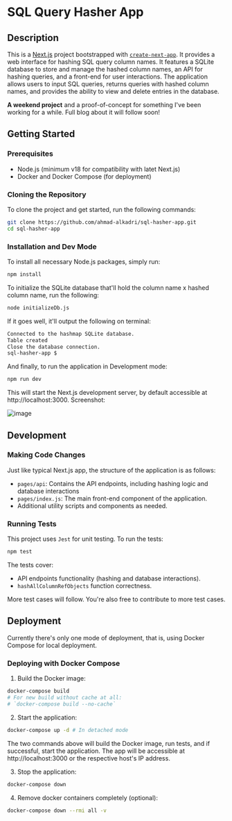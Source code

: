 # SQL Query Hasher App

## Description

This is a [Next.js](https://nextjs.org/) project bootstrapped with [`create-next-app`](https://github.com/vercel/next.js/tree/canary/packages/create-next-app). It provides a web interface for hashing SQL query column names. It features a SQLite database to store and manage the hashed column names, an API for hashing queries, and a front-end for user interactions. The application allows users to input SQL queries, returns queries with hashed column names, and provides the ability to view and delete entries in the database.

**A weekend project** and a proof-of-concept for something I've been working for a while. 
Full blog about it will follow soon!

## Getting Started

### Prerequisites

- Node.js (minimum v18 for compatibility with latet Next.js)
- Docker and Docker Compose (for deployment)

### Cloning the Repository

To clone the project and get started, run the following commands:

```bash
git clone https://github.com/ahmad-alkadri/sql-hasher-app.git
cd sql-hasher-app
```

### Installation and Dev Mode

To install all necessary Node.js packages, simply run:

```bash
npm install
```

To initialize the SQLite database that'll hold the column name x hashed column
name, run the following:

```bash
node initializeDb.js
```

If it goes well, it'll output the following on terminal:

```bash
Connected to the hashmap SQLite database.
Table created
Close the database connection.
sql-hasher-app $ 
```

And finally, to run the application in Development mode:

```bash
npm run dev
```

This will start the Next.js development server, by default accessible
at http://localhost:3000. Screenshot:

![image](https://github.com/ahmad-alkadri/sql-hasher-app/assets/22837764/7f123afb-94d9-40fa-af31-a713e1abafe2)

## Development

### Making Code Changes

Just like typical Next.js app, the structure of the application is as follows:

- `pages/api`: Contains the API endpoints, including hashing logic and database interactions
- `pages/index.js`: The main front-end component of the application.
- Additional utility scripts and components as needed.

### Running Tests

This project uses `Jest` for unit testing. To run the tests:

```bash
npm test
```

The tests cover:

+ API endpoints functionality (hashing and database interactions).
+ `hashAllColumnRefObjects` function correctness.

More test cases will follow. You're also free to contribute to more test cases.

## Deployment

Currently there's only one mode of deployment, that is, using Docker Compose
for local deployment.

### Deploying with Docker Compose

1. Build the Docker image:

```bash
docker-compose build
# For new build without cache at all: 
# `docker-compose build --no-cache`
```

2. Start the application:

```bash
docker-compose up -d # In detached mode
```

The two commands above will build the Docker image, run tests, and if successful, start the application. The app will be accessible at http://localhost:3000 or the respective host's IP address.

3. Stop the application:

```bash
docker-compose down
```

4. Remove docker containers completely (optional):

```bash
docker-compose down --rmi all -v
```

